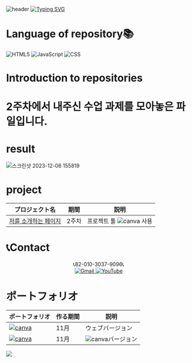 ![header](https://capsule-render.vercel.app/api?type=egg&color=gradient&height=300&section=header&text=welcome%2&fontSize=50&desc=저를%20소개하는%20페이지)
[![Typing SVG](https://readme-typing-svg.demolab.com?font=Fira+Code&pause=1000&color=F76F00&background=FFBD2F00&random=false&width=435&lines=%E3%81%A9%E3%81%86%E3%81%9E%E3%82%88%E3%82%8D%E3%81%97%E3%81%8F%E3%81%8A%E3%81%AD%E3%81%8C%E3%81%84%E3%81%97%E3%81%BE%E3%81%99%E3%80%82)](https://git.io/typing-svg)

# Language of repository📚
![HTML5](https://img.shields.io/badge/HTML5-E34F26?style=flat-square&logo=html5&logoColor=white)
![JavaScript](https://img.shields.io/badge/JavaScript-F7DF1E?style=for-the-badge&logo=javascript&logoColor=black)
![CSS](https://img.shields.io/badge/CSS-1572B6?style=for-the-badge&logo=css3&logoColor=white)
# Introduction to repositories 
# 2주차에서 내주신 수업 과제를 모아놓은 파일입니다.

# result

![스크린샷 2023-12-06 155819](https://github.com/do04200611/CORODOVA/assets/74278578/ce6ce22a-2f48-467f-849a-f824d3a8eb0d)

 # project

  | プロジェクト名           | 期間          | 説明                 |
  |------------------------|---------------|--------------------|
  | [저를 소개하는 페이지](https://www.canva.com/design/DAFuYuBgZUs/s-JmJg43upgSn_3hA5ckbg/edit) |2주차|프로젝트 툴 ![canva](https://img.shields.io/badge/canva-purple?style=for-the-badge&logo=canva) 사용 |

# 📞Contact 



<p align="center">
  📞82-010-3037-9096📞<br>
  <a href="mailto:a01030379096@gmail.com">
    <img src="https://img.shields.io/badge/-Gmail-red?style=for-the-badge&logo=Gmail" alt="Gmail">
  </a>
  <a href="https://www.youtube.com/channel/UC484ZJMavtoPOI4ey-HFdCA">
   <img src="https://img.shields.io/badge/-YouTube-red?style=for-the-badge&logo=youtube"  alt="YouTube">
 </a> <br>
 
 # ポートフォリオ
  | ポートフォリオ           |  作る期間     |            説明  |
  |------------------------|---------------|----------------------------------------------|
  |<a href="https://kimganghyeon.my.canva.site/kimganghyeon"><img src="https://img.shields.io/badge/canva-purple?style=for-the-badge&logo=canva" alt="canva"></a>|11月|ウェブバージョン|
  |<a href="https://www.canva.com/design/DAFzY5opUiA/Ge33dSKE16cErBaDJDp-BA/edit"><img src="https://img.shields.io/badge/canva-purple?style=for-the-badge&logo=canva" alt="canva"></a>|11月|<img src="https://img.shields.io/badge/canva-purple?style=for-the-badge&logo=canva" alt="canva">バージョン|
</p>
<img src="https://capsule-render.vercel.app/api?type=egg&color=gradient&height=100&text=Thank%20you%20for%20watching.&section=footer" />
